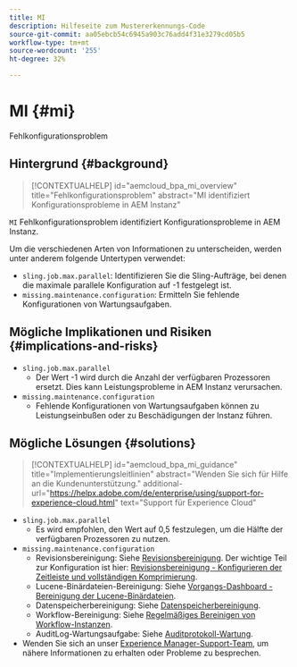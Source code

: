 ```yaml
---
title: MI
description: Hilfeseite zum Mustererkennungs-Code
source-git-commit: aa05ebcb54c6945a903c76add4f31e3279cd05b5
workflow-type: tm+mt
source-wordcount: '255'
ht-degree: 32%

---
```


# MI {#mi}

Fehlkonfigurationsproblem

## Hintergrund {#background}

>[!CONTEXTUALHELP]
>id="aemcloud_bpa_mi_overview"
>title="Fehlkonfigurationsproblem"
>abstract="MI identifiziert Konfigurationsprobleme in AEM Instanz"

`MI`  Fehlkonfigurationsproblem identifiziert Konfigurationsprobleme in AEM Instanz.

Um die verschiedenen Arten von Informationen zu unterscheiden, werden unter anderem folgende Untertypen verwendet:

* `sling.job.max.parallel`: Identifizieren Sie die Sling-Aufträge, bei denen die maximale parallele Konfiguration auf -1 festgelegt ist.
* `missing.maintenance.configuration`: Ermitteln Sie fehlende Konfigurationen von Wartungsaufgaben.

## Mögliche Implikationen und Risiken {#implications-and-risks}

* `sling.job.max.parallel`
   * Der Wert -1 wird durch die Anzahl der verfügbaren Prozessoren ersetzt. Dies kann Leistungsprobleme in AEM Instanz verursachen.
* `missing.maintenance.configuration`
   * Fehlende Konfigurationen von Wartungsaufgaben können zu Leistungseinbußen oder zu Beschädigungen der Instanz führen.

## Mögliche Lösungen {#solutions}

>[!CONTEXTUALHELP]
>id="aemcloud_bpa_mi_guidance"
>title="Implementierungsleitlinien"
>abstract="Wenden Sie sich für Hilfe an die Kundenunterstützung."
>additional-url="https://helpx.adobe.com/de/enterprise/using/support-for-experience-cloud.html" text="Support für Experience Cloud"

* `sling.job.max.parallel`
   * Es wird empfohlen, den Wert auf 0,5 festzulegen, um die Hälfte der verfügbaren Prozessoren zu nutzen.
* `missing.maintenance.configuration`
   * Revisionsbereinigung: Siehe [Revisionsbereinigung](https://experienceleague.adobe.com/docs/experience-manager-65/deploying/deploying/revision-cleanup.html?lang=de). Der wichtige Teil zur Konfiguration ist hier: [Revisionsbereinigung - Konfigurieren der Zeitleiste und vollständigen Komprimierung](https://experienceleague.adobe.com/docs/experience-manager-65/deploying/deploying/revision-cleanup.html#how-to-configure-full-and-tail-compaction).
   * Lucene-Binärdateien-Bereinigung: Siehe [Vorgangs-Dashboard - Bereinigung der Lucene-Binärdateien](https://experienceleague.adobe.com/docs/experience-manager-65/administering/operations/operations-dashboard.html#lucene-binaries-cleanup).
   * Datenspeicherbereinigung: Siehe [Datenspeicherbereinigung](https://experienceleague.adobe.com/docs/experience-manager-65/administering/operations/data-store-garbage-collection.html?lang=de).
   * Workflow-Bereinigung: Siehe [Regelmäßiges Bereinigen von Workflow-Instanzen](https://experienceleague.adobe.com/docs/experience-manager-65/administering/operations/workflows-administering.html?lang=de#regular-purging-of-workflow-instances).
   * AuditLog-Wartungsaufgabe: Siehe [Auditprotokoll-Wartung](https://experienceleague.adobe.com/docs/experience-manager-65/administering/operations/operations-audit-log.html).
* Wenden Sie sich an unser [Experience Manager-Support-Team](https://helpx.adobe.com/de/enterprise/using/support-for-experience-cloud.html), um nähere Informationen zu erhalten oder Probleme zu besprechen.